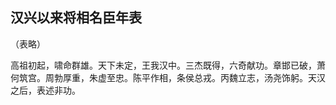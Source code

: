 ## 汉兴以来将相名臣年表


（表略）

高祖初起，啸命群雄。天下未定，王我汉中。三杰既得，六奇献功。章邯已破，萧何筑宫。周勃厚重，朱虚至忠。陈平作相，条侯总戎。丙魏立志，汤尧饰躬。天汉之后，表述非功。

